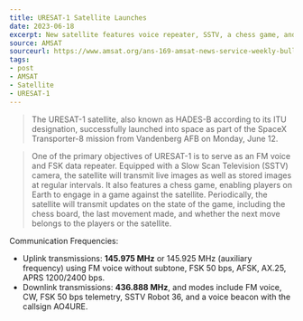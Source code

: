 ```yaml
---
title: URESAT-1 Satellite Launches
date: 2023-06-18
excerpt: New satellite features voice repeater, SSTV, a chess game, and more.
source: AMSAT
sourceurl: https://www.amsat.org/ans-169-amsat-news-service-weekly-bulletins/
tags:
- post
- AMSAT
- Satellite
- URESAT-1
---
```

> The URESAT-1 satellite, also known as HADES-B according to its ITU designation, successfully launched into space as part of the SpaceX Transporter-8 mission from Vandenberg AFB on Monday, June 12.

> One of the primary objectives of URESAT-1 is to serve as an FM voice and FSK data repeater. Equipped with a Slow Scan Television (SSTV) camera, the satellite will transmit live images as well as stored images at regular intervals. It also features a chess game, enabling players on Earth to engage in a game against the satellite. Periodically, the satellite will transmit updates on the state of the game, including the chess board, the last movement made, and whether the next move belongs to the players or the satellite.

Communication Frequencies:

- Uplink transmissions: **145.975 MHz** or 145.925 MHz (auxiliary frequency) using FM voice without subtone, FSK 50 bps, AFSK, AX.25, APRS 1200/2400 bps.
- Downlink transmissions: **436.888 MHz**, and modes include FM voice, CW, FSK 50 bps telemetry, SSTV Robot 36, and a voice beacon with the callsign AO4URE.